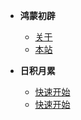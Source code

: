 * **鸿蒙初辟**
    * [关于](about.md)
    * [本站](website.md)
  
* **日积月累**
    * [快速开始](zh-cn/quickstart.md)
    * [快速开始](zh-cn/quickstart.md)